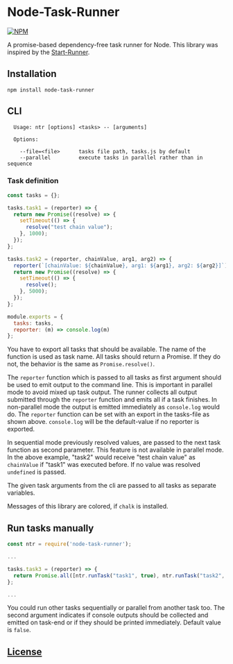 # Node-Task-Runner

[![NPM](https://img.shields.io/npm/v/node-task-runner.svg)](https://www.npmjs.com/package/node-task-runner)


A promise-based dependency-free task runner for Node.
This library was inspired by the [Start-Runner](https://github.com/start-runner/start).


## Installation

```
npm install node-task-runner
```


## CLI

```
  Usage: ntr [options] <tasks> -- [arguments]

  Options:

    --file=<file>      tasks file path, tasks.js by default
    --parallel         execute tasks in parallel rather than in sequence
```

### Task definition

```js
const tasks = {};

tasks.task1 = (reporter) => {
  return new Promise((resolve) => {
    setTimeout(() => {
      resolve("test chain value");
    }, 1000);
  });
};

tasks.task2 = (reporter, chainValue, arg1, arg2) => {
  reporter(`[chainValue: ${chainValue}, arg1: ${arg1}, arg2: ${arg2}]`);
  return new Promise((resolve) => {
    setTimeout(() => {
      resolve();
    }, 5000);
  });
};

module.exports = {
  tasks: tasks,
  reporter: (m) => console.log(m)
};
```
You have to export all tasks that should be available. The name of the function is used as task name. All tasks should return a Promise. If they do not, the behavior is the same as `Promise.resolve()`.

The `reporter` function which is passed to all tasks as first argument should be used to emit output to the command line. This is important in parallel mode to avoid mixed up task output. The runner collects all output submitted through the `reporter` function and emits all if a task finishes. In non-parallel mode the output is emitted immediately as `console.log` would do. The `reporter` function can be set with an export in the tasks-file as shown above. `console.log` will be the default-value
if no reporter is exported.

In sequential mode previously resolved values, are passed to the next task function as second parameter. This feature is not available in parallel mode. In the above example, "task2" would receive "test chain value" as `chainValue` if "task1" was executed before. If no value was resolved `undefined` is passed.

The given task arguments from the cli are passed to all tasks as separate variables.

Messages of this library are colored, if `chalk` is installed.

## Run tasks manually
```js
const ntr = require('node-task-runner');

...

tasks.task3 = (reporter) => {
  return Promise.all([ntr.runTask("task1", true), ntr.runTask("task2", true)]);
};

...
```
You could run other tasks sequentially or parallel from another task too. The second argument indicates if console outputs should be collected and emitted on
task-end or if they should be printed immediately. Default value is `false`.

[License](https://github.com/ckotzbauer/node-task-runner/blob/master/LICENSE)
------
